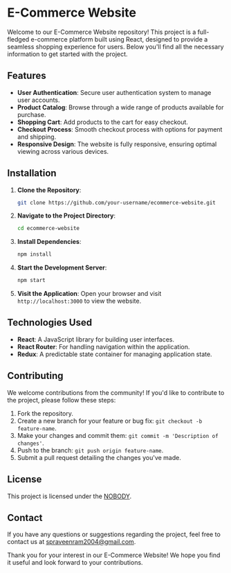 # E-Commerce Website

Welcome to our E-Commerce Website repository! This project is a full-fledged e-commerce platform built using React, designed to provide a seamless shopping experience for users. Below you'll find all the necessary information to get started with the project.

## Features

- **User Authentication**: Secure user authentication system to manage user accounts.
- **Product Catalog**: Browse through a wide range of products available for purchase.
- **Shopping Cart**: Add products to the cart for easy checkout.
- **Checkout Process**: Smooth checkout process with options for payment and shipping.
- **Responsive Design**: The website is fully responsive, ensuring optimal viewing across various devices.

## Installation

1. **Clone the Repository**: 
    ```bash
    git clone https://github.com/your-username/ecommerce-website.git
    ```
2. **Navigate to the Project Directory**:
    ```bash
    cd ecommerce-website
    ```
3. **Install Dependencies**:
    ```bash
    npm install
    ```
4. **Start the Development Server**:
    ```bash
    npm start
    ```
5. **Visit the Application**:
   Open your browser and visit `http://localhost:3000` to view the website.

## Technologies Used

- **React**: A JavaScript library for building user interfaces.
- **React Router**: For handling navigation within the application.
- **Redux**: A predictable state container for managing application state.


## Contributing

We welcome contributions from the community! If you'd like to contribute to the project, please follow these steps:

1. Fork the repository.
2. Create a new branch for your feature or bug fix: `git checkout -b feature-name`.
3. Make your changes and commit them: `git commit -m 'Description of changes'`.
4. Push to the branch: `git push origin feature-name`.
5. Submit a pull request detailing the changes you've made.

## License

This project is licensed under the [NOBODY](LICENSE).

## Contact

If you have any questions or suggestions regarding the project, feel free to contact us at [spraveenram2004@gmail.com](mailto:spraveenram2004@gmail.com).

Thank you for your interest in our E-Commerce Website! We hope you find it useful and look forward to your contributions.
